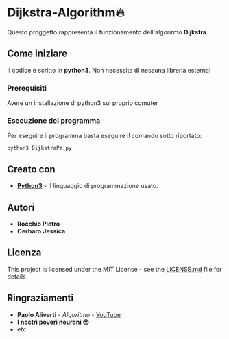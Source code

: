 # Dijkstra-Algorithm:fire:

Questo proggetto rappresenta il funzionamento dell'algorirmo **Dijkstra**.

## Come iniziare

Il codice è scritto in **python3**. Non necessita di nessuna libreria esterna!

### Prerequisiti

Avere un installazione di python3 sul proprio comuter


### Esecuzione del programma

Per eseguire il programma basta eseguire il comando sotto riportato:

```
python3 DijkstraPY.py
```

## Creato con

* **[Python3](https://www.python.org/)** - Il linguaggio di programmazione usato.

## Autori

* **Rocchio Pietro** 
* **Cerbaro Jessica** 

## Licenza

This project is licensed under the MIT License - see the [LICENSE.md](LICENSE.md) file for details

## Ringraziamenti

* **Paolo Aliverti** - *Algoritmo* - [YouTube](https://www.youtube.com/user/zeppelinmaker)
* **I nostri poveri neuroni :dizzy_face:**
* etc
